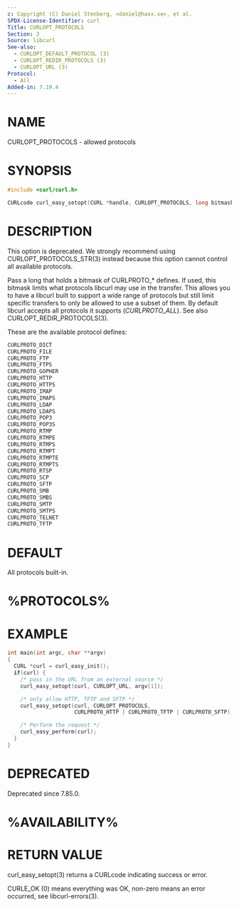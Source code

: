 ```yaml
---
c: Copyright (C) Daniel Stenberg, <daniel@haxx.se>, et al.
SPDX-License-Identifier: curl
Title: CURLOPT_PROTOCOLS
Section: 3
Source: libcurl
See-also:
  - CURLOPT_DEFAULT_PROTOCOL (3)
  - CURLOPT_REDIR_PROTOCOLS (3)
  - CURLOPT_URL (3)
Protocol:
  - All
Added-in: 7.19.4
---
```


# NAME

CURLOPT_PROTOCOLS - allowed protocols

# SYNOPSIS

~~~c
#include <curl/curl.h>

CURLcode curl_easy_setopt(CURL *handle, CURLOPT_PROTOCOLS, long bitmask);
~~~

# DESCRIPTION

This option is deprecated. We strongly recommend using
CURLOPT_PROTOCOLS_STR(3) instead because this option cannot control all
available protocols.

Pass a long that holds a bitmask of CURLPROTO_* defines. If used, this bitmask
limits what protocols libcurl may use in the transfer. This allows you to have
a libcurl built to support a wide range of protocols but still limit specific
transfers to only be allowed to use a subset of them. By default libcurl
accepts all protocols it supports (*CURLPROTO_ALL*). See also
CURLOPT_REDIR_PROTOCOLS(3).

These are the available protocol defines:
~~~c
CURLPROTO_DICT
CURLPROTO_FILE
CURLPROTO_FTP
CURLPROTO_FTPS
CURLPROTO_GOPHER
CURLPROTO_HTTP
CURLPROTO_HTTPS
CURLPROTO_IMAP
CURLPROTO_IMAPS
CURLPROTO_LDAP
CURLPROTO_LDAPS
CURLPROTO_POP3
CURLPROTO_POP3S
CURLPROTO_RTMP
CURLPROTO_RTMPE
CURLPROTO_RTMPS
CURLPROTO_RTMPT
CURLPROTO_RTMPTE
CURLPROTO_RTMPTS
CURLPROTO_RTSP
CURLPROTO_SCP
CURLPROTO_SFTP
CURLPROTO_SMB
CURLPROTO_SMBS
CURLPROTO_SMTP
CURLPROTO_SMTPS
CURLPROTO_TELNET
CURLPROTO_TFTP
~~~

# DEFAULT

All protocols built-in.

# %PROTOCOLS%

# EXAMPLE

~~~c
int main(int argc, char **argv)
{
  CURL *curl = curl_easy_init();
  if(curl) {
    /* pass in the URL from an external source */
    curl_easy_setopt(curl, CURLOPT_URL, argv[1]);

    /* only allow HTTP, TFTP and SFTP */
    curl_easy_setopt(curl, CURLOPT_PROTOCOLS,
                     CURLPROTO_HTTP | CURLPROTO_TFTP | CURLPROTO_SFTP);

    /* Perform the request */
    curl_easy_perform(curl);
  }
}
~~~

# DEPRECATED

Deprecated since 7.85.0.

# %AVAILABILITY%

# RETURN VALUE

curl_easy_setopt(3) returns a CURLcode indicating success or error.

CURLE_OK (0) means everything was OK, non-zero means an error occurred, see
libcurl-errors(3).
